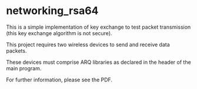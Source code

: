 # networking_rsa64
This is a simple implementation of key exchange to test packet transmission (this key exchange algorithm is not secure).

This project requires two wireless devices to send and receive data packets.

These devices must comprise ARQ libraries as declared in the header of the main program.

For further information, please see the PDF.
